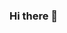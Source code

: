 ### Hi there 👋

<!--
**LazarDjordjevic23/LazarDjordjevic23** is a ✨ _special_ ✨ repository because its `README.md` (this file) appears on your GitHub profile.

Here are some ideas to get you started:

- 🔭 I’m currently working @tokensfarm.com
- 📫 How to reach me: lazardj12345@gmail.com
- ⚡ Fun fact: Blockchain engineer


